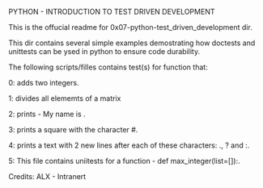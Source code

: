 PYTHON - INTRODUCTION TO TEST DRIVEN DEVELOPMENT

This is the offucial readme for 0x07-python-test_driven_development dir.

This dir contains several simple examples demostrating how doctests and unittests
can be ysed in python to ensure code durability.



The following scripts/filles contains test(s) for function that:

0: adds two integers.

1: divides all elememts of a matrix

2: prints -  My name is <first name> <last name>.

3: prints a square with the character #.

4: prints a text with 2 new lines after each of these characters: ., ? and :.

5: This file contains uniitests for a function - def max_integer(list=[]):.



Credits:
ALX - Intranert
